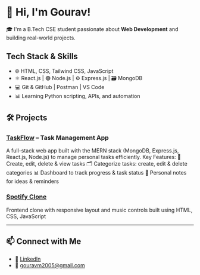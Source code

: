 # 👋 Hi, I'm Gourav!

🎓 I'm a B.Tech CSE student passionate about **Web Development** and building real-world projects.


## Tech Stack & Skills

- 🌐 HTML, CSS, Tailwind CSS, JavaScript
- ⚛️ React.js | 🟢 Node.js | ⚙️ Express.js | 🗃️ MongoDB
- 💻 Git & GitHub | Postman | VS Code
- 📊 Learning Python scripting, APIs, and automation


## 🛠️ Projects

### [TaskFlow](https://github.com/gouravm2005/TaskFlow) – Task Management App
A full-stack web app built with the MERN stack (MongoDB, Express.js, React.js, Node.js) to manage personal tasks efficiently.
Key Features:
📝 Create, edit, delete & view tasks
🗂️ Categorize tasks: create, edit & delete categories
📊 Dashboard to track progress & task status
🧠 Personal notes for ideas & reminders


### [Spotify Clone](https://github.com/gouravm2005/spotify-clone)  
Frontend clone with responsive layout and music controls built using HTML, CSS, JavaScript

---

## 📫 Connect with Me

- 🔗 [LinkedIn](https://linkedin.com/in/gourav-meena2005/)
- 📧 gouravm2005@gmail.com




